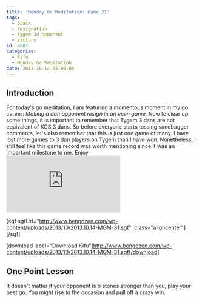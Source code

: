 ```yaml
---
title: 'Monday Go Meditation: Game 31'
tags:
  - black
  - resignation
  - tygem 3d opponent
  - victory
id: 4087
categories:
  - Kifu
  - Monday Go Meditation
date: 2013-10-14 05:00:06
---
```


## Introduction

For today's go meditation, I am featuring a momentous moment in my go career: _Making a dan opponent resign in an even game_. Now to clear up some things, it is important to remember that Tygem 3 dans are not equivalent of KGS 3 dans. So before everyone starts tossing sandbagger comments, let's also remember that this is just one game of many. I have lost more games to 3 dan players on Tygem than I have won. Nonetheless, I still feel like this game record was worth mentioning since it was an important milestone to me. Enjoy![
](http://www.bengozen.com/wp-content/uploads/2013/08/2013.08.05-MGM-21.sgf)

[sgf sgfUrl="http://www.bengozen.com/wp-content/uploads/2013/10/2013.10.14-MGM-31.sgf"  class="aligncenter"][/sgf]

[download label="Download Kifu"]http://www.bengozen.com/wp-content/uploads/2013/10/2013.10.14-MGM-31.sgf[/download]

## **One Point Lesson**

It doesn't matter if your opponent is 6 stones stronger than you, play your best go. You might rise to the occasion and pull off a crazy win.